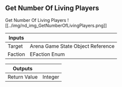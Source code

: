 ## Get Number Of Living Players
Get Number Of Living Players
![[../img/nd_img_GetNumberOfLivingPlayers.png]]

|Inputs||
|--|--|
| Target | Arena Game State Object Reference |
| Faction | EFaction Enum |

|Outputs||
|--|--|
| Return Value | Integer |

